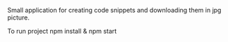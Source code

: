 Small application for creating code snippets and downloading them in jpg picture. 

To run project npm install & npm start


